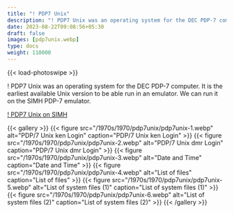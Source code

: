 ```yaml
---
title: "! PDP7 Unix"
description: "! PDP7 Unix was an operating system for the DEC PDP-7 computer. It is the earliest available Unix version to be able run in an emulator."
date: 2023-08-22T09:08:56+05:30
draft: false
images: [pdp7unix.webp]
type: docs
weight: 110000
---
```


{{< load-photoswipe >}}

! PDP7 Unix was an operating system for the DEC PDP-7 computer. It is the earliest available Unix version to be able run in an emulator. We can run it on the SIMH PDP-7 emulator.

<section class="section section-sm">
  <div class="container">
    <div class="row justify-content-center text-center">
      <div class="col-lg-5">
        <p><a class="btn btn-primary btn-md px-4 mb-1" href="https://virtualhub.eu.org/1970s/1970/pdp7unix/simh/" role="button">! PDP7 Unix on SIMH</a></p>
      </div>
    </div>
  </div>
</section>

{{< gallery >}}
  {{< figure src="/1970s/1970/pdp7unix/pdp7unix-1.webp" alt="PDP/7 Unix ken Login" caption="PDP/7 Unix ken Login" >}}
  {{< figure src="/1970s/1970/pdp7unix/pdp7unix-2.webp" alt="PDP/7 Unix dmr Login" caption="PDP/7 Unix dmr Login" >}}
  {{< figure src="/1970s/1970/pdp7unix/pdp7unix-3.webp" alt="Date and Time" caption="Date and Time" >}}
  {{< figure src="/1970s/1970/pdp7unix/pdp7unix-4.webp" alt="List of files" caption="List of files" >}}
  {{< figure src="/1970s/1970/pdp7unix/pdp7unix-5.webp" alt="List of system files (1)" caption="List of system files (1)" >}}
  {{< figure src="/1970s/1970/pdp7unix/pdp7unix-6.webp" alt="List of system files (2)" caption="List of system files (2)" >}}
{{< /gallery >}}
